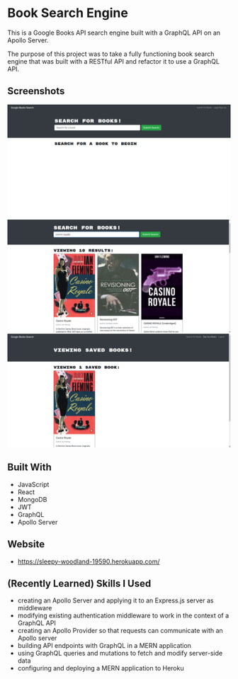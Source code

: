 # Book Search Engine

This is a Google Books API search engine built with a GraphQL API on an Apollo Server. 

The purpose of this project was to take a fully functioning book search engine that was built with a RESTful API and refactor it to use a GraphQL API.

## Screenshots
![Book Search Engine Screen Shot](./assets/bookSearchPic1.png)
![Book Search Engine Screen Shot](./assets/bookSearchPic2.png)
![Book Search Engine Screen Shot](./assets/bookSearchPic3.png)

## Built With
* JavaScript
* React
* MongoDB
* JWT
* GraphQL
* Apollo Server

## Website
* https://sleepy-woodland-19590.herokuapp.com/

## (Recently Learned) Skills I Used
* creating an Apollo Server and applying it to an Express.js server as middleware
* modifying existing authentication middleware to work in the context of a GraphQL API
* creating an Apollo Provider so that requests can communicate with an Apollo server
* building API endpoints with GraphQL in a MERN application
* using GraphQL queries and mutations to fetch and modify server-side data
* configuring and deploying a MERN application to Heroku
